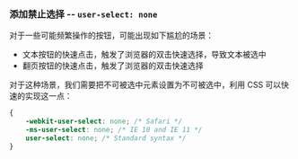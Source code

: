 ### 添加禁止选择 -- `user-select: none`

对于一些可能频繁操作的按钮，可能出现如下尴尬的场景：

- 文本按钮的快速点击，触发了浏览器的双击快速选择，导致文本被选中
- 翻页按钮的快速点击，触发了浏览器的双击快速选择

对于这种场景，我们需要把不可被选中元素设置为不可被选中，利用 CSS 可以快速的实现这一点：

```css
{
    -webkit-user-select: none; /* Safari */
    -ms-user-select: none; /* IE 10 and IE 11 */
    user-select: none; /* Standard syntax */
}
```

